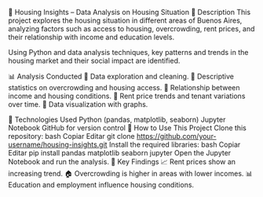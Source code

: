 🏡 Housing Insights – Data Analysis on Housing Situation
📌 Description
This project explores the housing situation in different areas of Buenos Aires, analyzing factors such as access to housing, overcrowding, rent prices, and their relationship with income and education levels.

Using Python and data analysis techniques, key patterns and trends in the housing market and their social impact are identified.

📊 Analysis Conducted
🔹 Data exploration and cleaning.
🔹 Descriptive statistics on overcrowding and housing access.
🔹 Relationship between income and housing conditions.
🔹 Rent price trends and tenant variations over time.
🔹 Data visualization with graphs.

🔧 Technologies Used
Python (pandas, matplotlib, seaborn)
Jupyter Notebook
GitHub for version control
🚀 How to Use This Project
Clone this repository:
bash
Copiar
Editar
git clone https://github.com/your-username/housing-insights.git
Install the required libraries:
bash
Copiar
Editar
pip install pandas matplotlib seaborn jupyter
Open the Jupyter Notebook and run the analysis.
📌 Key Findings
📈 Rent prices show an increasing trend.
🏠 Overcrowding is higher in areas with lower incomes.
📊 Education and employment influence housing conditions.
